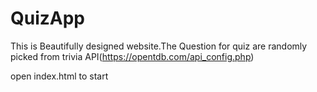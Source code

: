 # QuizApp
This is Beautifully designed website.The Question for quiz are randomly picked from trivia API(https://opentdb.com/api_config.php)

open index.html to start
